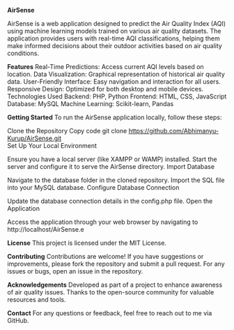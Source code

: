 **AirSense**

AirSense is a web application designed to predict the Air Quality Index (AQI) using machine learning models trained on various air quality datasets. The application provides users with real-time AQI classifications, helping them make informed decisions about their outdoor activities based on air quality conditions.

**Features**
Real-Time Predictions: Access current AQI levels based on location.
Data Visualization: Graphical representation of historical air quality data.
User-Friendly Interface: Easy navigation and interaction for all users.
Responsive Design: Optimized for both desktop and mobile devices.
Technologies Used
Backend: PHP, Python
Frontend: HTML, CSS, JavaScript
Database: MySQL
Machine Learning: Scikit-learn, Pandas


**Getting Started**
To run the AirSense application locally, follow these steps:

Clone the Repository
Copy code
git clone https://github.com/Abhimanyu-Kurup/AirSense.git  
Set Up Your Local Environment

Ensure you have a local server (like XAMPP or WAMP) installed.
Start the server and configure it to serve the AirSense directory.
Import Database

Navigate to the database folder in the cloned repository.
Import the SQL file into your MySQL database.
Configure Database Connection

Update the database connection details in the config.php file.
Open the Application

Access the application through your web browser by navigating to http://localhost/AirSense.e

**License**
This project is licensed under the MIT License.

**Contributing**
Contributions are welcome! If you have suggestions or improvements, please fork the repository and submit a pull request. For any issues or bugs, open an issue in the repository.

**Acknowledgements**
Developed as part of a project to enhance awareness of air quality issues.
Thanks to the open-source community for valuable resources and tools.

**Contact**
For any questions or feedback, feel free to reach out to me via GitHub.
